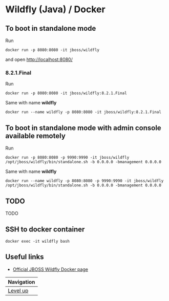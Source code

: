 # Wildfly (Java) / Docker #

## To boot in standalone mode ##

Run

    docker run -p 8080:8080 -it jboss/wildfly

and open [http://localhost:8080/](http://localhost:8080/)

### 8.2.1.Final ###

Run

    docker run -p 8080:8080 -it jboss/wildfly:8.2.1.Final

Same with name **wildfly** 

    docker run --name wildfly -p 8080:8080 -it jboss/wildfly:8.2.1.Final

## To boot in standalone mode with admin console available remotely ##

Run

    docker run -p 8080:8080 -p 9990:9990 -it jboss/wildfly /opt/jboss/wildfly/bin/standalone.sh -b 0.0.0.0 -bmanagement 0.0.0.0

Same with name **wildfly** 

    docker run --name wildfly -p 8080:8080 -p 9990:9990 -it jboss/wildfly /opt/jboss/wildfly/bin/standalone.sh -b 0.0.0.0 -bmanagement 0.0.0.0

## TODO ##

TODO

## SSH to docker container ##

    docker exec -it wildfly bash

## Useful links ##

* [Official JBOSS Wildfly Docker page](https://hub.docker.com/r/jboss/wildfly/)

| Navigation               |
| ------------------------ |
| [Level up](../../README.md) |
